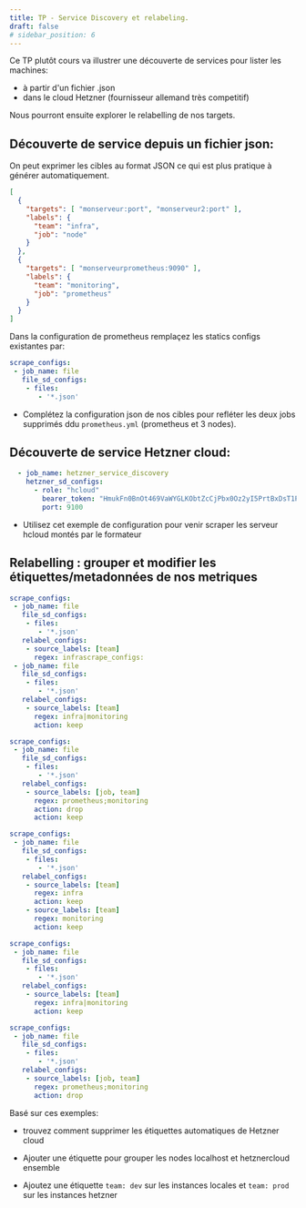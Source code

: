 ```yaml
---
title: TP - Service Discovery et relabeling.
draft: false
# sidebar_position: 6
---
```


Ce TP plutôt cours va illustrer une découverte de services pour lister les machines:

- à partir d'un fichier .json
- dans le cloud Hetzner (fournisseur allemand très competitif)

Nous pourront ensuite explorer le relabelling de nos targets.


## Découverte de service depuis un fichier json:

On peut exprimer les cibles au format JSON ce qui est plus pratique à générer automatiquement.

```json
[
  {
    "targets": [ "monserveur:port", "monserveur2:port" ],
    "labels": {
      "team": "infra",
      "job": "node"
    }
  },
  {
    "targets": [ "monserveurprometheus:9090" ],
    "labels": {
      "team": "monitoring",
      "job": "prometheus"
    }
  }
]
```

Dans la configuration de prometheus remplaçez les statics configs existantes par:

```yaml
scrape_configs:
 - job_name: file
   file_sd_configs:
    - files:
       - '*.json'
```

- Complétez la configuration json de nos cibles pour refléter les deux jobs supprimés ddu `prometheus.yml` (prometheus et 3 nodes).

## Découverte de service Hetzner cloud:

```yaml
  - job_name: hetzner_service_discovery
    hetzner_sd_configs:
      - role: "hcloud"
        bearer_token: "HmukFn0BnOt469VaWYGLKObtZcCjPbx0Oz2yI5PrtBxDsT1Pevs532A2obWoc6NJ"
        port: 9100
```

- Utilisez cet exemple de configuration pour venir scraper les serveur hcloud montés par le formateur


## Relabelling : grouper et modifier les étiquettes/metadonnées de nos metriques


```yaml
scrape_configs:
 - job_name: file
   file_sd_configs:
    - files:
       - '*.json'
   relabel_configs:
    - source_labels: [team]
      regex: infrascrape_configs:
 - job_name: file
   file_sd_configs:
    - files:
       - '*.json'
   relabel_configs:
    - source_labels: [team]
      regex: infra|monitoring
      action: keep

scrape_configs:
 - job_name: file
   file_sd_configs:
    - files:
       - '*.json'
   relabel_configs:
    - source_labels: [job, team]
      regex: prometheus;monitoring
      action: drop
      action: keep

scrape_configs:
 - job_name: file
   file_sd_configs:
    - files:
       - '*.json'
   relabel_configs:
    - source_labels: [team]
      regex: infra
      action: keep
    - source_labels: [team]
      regex: monitoring
      action: keep

scrape_configs:
 - job_name: file
   file_sd_configs:
    - files:
       - '*.json'
   relabel_configs:
    - source_labels: [team]
      regex: infra|monitoring
      action: keep

scrape_configs:
 - job_name: file
   file_sd_configs:
    - files:
       - '*.json'
   relabel_configs:
    - source_labels: [job, team]
      regex: prometheus;monitoring
      action: drop
```


Basé sur ces exemples:

- trouvez comment supprimer les étiquettes automatiques de Hetzner cloud

- Ajouter une étiquette pour grouper les nodes localhost et hetznercloud ensemble

- Ajoutez une étiquette `team: dev` sur les instances locales et `team: prod` sur les instances hetzner